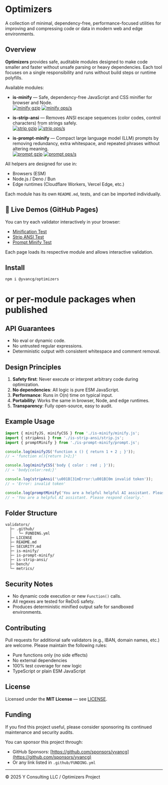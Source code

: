 # Optimizers

A collection of minimal, dependency-free, performance-focused utilities for improving and compressing code or data in modern web and edge environments.

## Overview

**Optimizers** provides safe, auditable modules designed to make code smaller and faster without unsafe parsing or heavy dependencies.
Each tool focuses on a single responsibility and runs without build steps or runtime polyfills.

Available modules:

- **is-minify** — Safe, dependency-free JavaScript and CSS minifier for browser and Node.  
  [![minify gzip](https://img.shields.io/endpoint?url=https://raw.githubusercontent.com/yvancg/optimizers/main/metrics/minify.js.json)](./metrics/minify.js.json)
  [![minify ops/s](https://img.shields.io/endpoint?url=https://raw.githubusercontent.com/yvancg/optimizers/main/bench/minify.json)](./bench/minify.json)

- **is-strip-ansi** — Removes ANSI escape sequences (color codes, control characters) from strings safely.  
  [![strip gzip](https://img.shields.io/endpoint?url=https://raw.githubusercontent.com/yvancg/optimizers/main/metrics/strip.js.json)](./metrics/strip.js.json)
  [![strip ops/s](https://img.shields.io/endpoint?url=https://raw.githubusercontent.com/yvancg/optimizers/main/bench/strip.json)](./bench/strip.json)

- **is-prompt-minify** — Compact large language model (LLM) prompts by removing redundancy, extra whitespace, and repeated phrases without altering meaning.  
  [![prompt gzip](https://img.shields.io/endpoint?url=https://raw.githubusercontent.com/yvancg/optimizers/main/metrics/prompt.js.json)](./metrics/prompt.js.json)
  [![prompt ops/s](https://img.shields.io/endpoint?url=https://raw.githubusercontent.com/yvancg/optimizers/main/bench/prompt.json)](./bench/prompt.json)


All helpers are designed for use in:
- Browsers (ESM)
- Node.js / Deno / Bun
- Edge runtimes (Cloudflare Workers, Vercel Edge, etc.)

Each module has its own `README.md`, tests, and can be imported individually.

## 🔗 Live Demos (GitHub Pages)

You can try each validator interactively in your browser:

- [Minification Test](https://yvancg.github.io/optimizers/is-minify/minify-test.html)
- [Strip ANSI Test](https://yvancg.github.io/optimizers/is-strip-ansi/strip-test.html)
- [Prompt Minify Test](https://yvancg.github.io/optimizers/is-prompt-minify/prompt-test.html)

Each page loads its respective module and allows interactive validation.

## Install

```bash
npm i @yvancg/optimizers
```
# or per-module packages when published

## API Guarantees

- No eval or dynamic code.
- No untrusted regular expressions.
- Deterministic output with consistent whitespace and comment removal.

## Design Principles

1.	**Safety first**: Never execute or interpret arbitrary code during optimization.
2.	**No dependencies**: All logic is pure ESM JavaScript.
3.	**Performance**: Runs in O(n) time on typical input.
4.	**Portability**: Works the same in browser, Node, and edge runtimes.
5.	**Transparency**: Fully open-source, easy to audit.

## Example Usage

```js
import { minifyJS, minifyCSS } from './is-minify/minify.js';
import { stripAnsi } from './is-strip-ansi/strip.js';
import { promptMinify } from './is-prompt-minify/prompt.js';

console.log(minifyJS('function x () { return 1 + 2 ; }'));
// → 'function x(){return 1+2;}'

console.log(minifyCSS('body { color : red ; }'));
// → 'body{color:red;}'

console.log(stripAnsi('\u001B[31mError:\u001B[0m invalid token'));
// → 'Error: invalid token'

console.log(promptMinify('You are a helpful helpful AI assistant. Please please respond clearly clearly.'));
// → 'You are a helpful AI assistant. Please respond clearly.'
```

## Folder Structure

```
validators/
  ├─ .github/
  │   └─ FUNDING.yml
  ├─ LICENSE
  ├─ README.md
  ├─ SECURITY.md
  ├─ is-minify/
  ├─ is-prompt-minify/
  ├─ is-strip-ansi/
  ├─ bench/
  └─ metrics/
```

## Security Notes

- No dynamic code execution or new `Function()` calls.
- All regexes are tested for ReDoS safety.
- Produces deterministic minified output safe for sandboxed environments.

## Contributing

Pull requests for additional safe validators (e.g., IBAN, domain names, etc.) are welcome. Please maintain the following rules:

- Pure functions only (no side effects)
- No external dependencies
- 100% test coverage for new logic
- TypeScript or plain ESM JavaScript

## License

Licensed under the **MIT License** — see [LICENSE](./LICENSE).

## Funding

If you find this project useful, please consider sponsoring its continued maintenance and security audits.

You can sponsor this project through:

- GitHub Sponsors: [https://github.com/sponsors/yvancg](https://github.com/sponsors/yvancg)
- Or any link listed in `.github/FUNDING.yml`

---

© 2025 Y Consulting LLC / Optimizers Project
